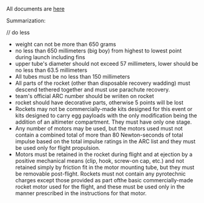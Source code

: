 All documents are [here](https://rocketcontest.org/resource/2024-american-rocketry-challenge-rules/)

Summarization:

 // do less

 - weight can not be more than 650 grams
 - no less than 650 millimeters (big boy) from highest to lowest point during launch including fins
 - upper tube's diameter should not exceed 57 millimeters, lower should be no less than 63.5 millimeters
 - All tubes must be no less than 150 millimeters
 - All parts of the rocket (other than disposable recovery wadding) must descend tethered together and must use parachute recovery.
 - team's official ARC number should be wriiten on rocket
 - rocket should have decorative parts, otherwise 5 points will be lost
 - Rockets may not be commercially-made kits designed for this event or kits designed to carry egg payloads with the only modification being the addition of an altimeter compartment. They must have only one stage.
 - Any number of motors may be used, but the motors used must not contain a combined total of more than 80 Newton-seconds of total impulse based on the total impulse ratings in the ARC list and they must be used only for flight propulsion.
 - Motors must be retained in the rocket during flight and at ejection by a positive mechanical means (clip, hook, screw-on cap, etc.) and not retained simply by friction fit in the motor mounting tube, but they must be removable post-flight. Rockets must not contain any pyrotechnic charges except those provided as part ofthe basic commercially-made rocket motor used for the flight, and these must be used only in the manner prescribed in the instructions for that motor.